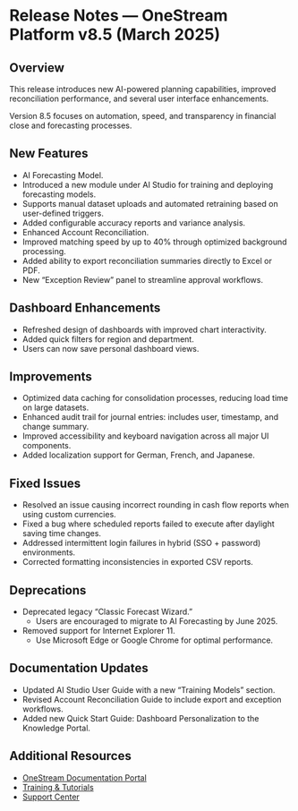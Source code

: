 # Release Notes — OneStream Platform v8.5 (March 2025)

## Overview

This release introduces new AI-powered planning capabilities, improved reconciliation performance, and several user interface enhancements.

Version 8.5 focuses on automation, speed, and transparency in financial close and forecasting processes.

## New Features

- AI Forecasting Model.
- Introduced a new module under AI Studio for training and deploying forecasting models.
- Supports manual dataset uploads and automated retraining based on user-defined triggers.
- Added configurable accuracy reports and variance analysis.
- Enhanced Account Reconciliation.
- Improved matching speed by up to 40% through optimized background processing.
- Added ability to export reconciliation summaries directly to Excel or PDF.
- New “Exception Review” panel to streamline approval workflows.

## Dashboard Enhancements

- Refreshed design of dashboards with improved chart interactivity.
- Added quick filters for region and department.
- Users can now save personal dashboard views.
  
## Improvements

- Optimized data caching for consolidation processes, reducing load time on large datasets.
- Enhanced audit trail for journal entries: includes user, timestamp, and change summary.
- Improved accessibility and keyboard navigation across all major UI components.
- Added localization support for German, French, and Japanese.

## Fixed Issues

- Resolved an issue causing incorrect rounding in cash flow reports when using custom currencies.
- Fixed a bug where scheduled reports failed to execute after daylight saving time changes.
- Addressed intermittent login failures in hybrid (SSO + password) environments.
- Corrected formatting inconsistencies in exported CSV reports.

## Deprecations

- Deprecated legacy “Classic Forecast Wizard.”
  - Users are encouraged to migrate to AI Forecasting by June 2025.  
- Removed support for Internet Explorer 11.
  - Use Microsoft Edge or Google Chrome for optimal performance.

## Documentation Updates

- Updated AI Studio User Guide with a new “Training Models” section.
- Revised Account Reconciliation Guide to include export and exception workflows.
- Added new Quick Start Guide: Dashboard Personalization to the Knowledge Portal.

## Additional Resources

- [OneStream Documentation Portal](https://documentation.onestream.com/docs/Content/Home.html)
- [Training & Tutorials](https://learn.onestream.com)
- [Support Center](https://support.onestream.com)
